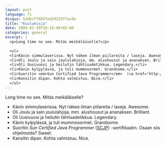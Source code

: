 ```yaml
---
layout: post
language: fi
disqus: 52dbcff6047ed29225ffac8e
title: "Kuulumisia"
date: 2009-01-30T18:18:00+02:00
categories: general
excerpt: |
  <p>Long time no see. Mitäs meikäläiselle?</p>
  
  <ul>
  <li>Kävin simmulaserissa. Nyt näkee ilman piilareita / laseja. Awesome.</li>
  <li>Oli Joulu ja sain joululahjoja, mm. alushousut ja ananaksen. Brilliant.</li>
  <li>Oli Uusivuosi ja heilutin tähtisadetikkua. Legendary.</li>
  <li>Kävin kylpylässä, ja tuli mummosormet. Grandsome.</li>
  <li>Suoritin <em>Sun Certified Java Programmer</em>  (<a href='http://www.sun.com/training/certification/java/scjp.xml'>SCJP</a>) -sertifikaatin. Osaan siis ohjelmoida? Sweet.</li>
  <li>Kansitin dipan. Kohta valmistuu. Nice.</li>
  </ul>
---
```

<p>Long time no see. Mitäs meikäläiselle?</p>

<ul>
<li>Kävin simmulaserissa. Nyt näkee ilman piilareita / laseja. Awesome.</li>
<li>Oli Joulu ja sain joululahjoja, mm. alushousut ja ananaksen. Brilliant.</li>
<li>Oli Uusivuosi ja heilutin tähtisadetikkua. Legendary.</li>
<li>Kävin kylpylässä, ja tuli mummosormet. Grandsome.</li>
<li>Suoritin <em>Sun Certified Java Programmer</em>  (<a href='http://www.sun.com/training/certification/java/scjp.xml'>SCJP</a>) -sertifikaatin. Osaan siis ohjelmoida? Sweet.</li>
<li>Kansitin dipan. Kohta valmistuu. Nice.</li>
</ul>